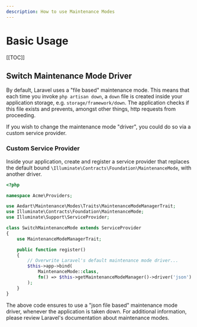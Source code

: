 ```yaml
---
description: How to use Maintenance Modes
---
```


# Basic Usage

[[TOC]]

## Switch Maintenance Mode Driver

By default, Laravel uses a "file based" maintenance mode. This means that each time you invoke `php artisan down`, a `down` file is created inside your application storage, e.g. `storage/framework/down`.
The application checks if this file exists and prevents, amongst other things, http requests from proceeding.

If you wish to change the maintenance mode "driver", you could do so via a custom service provider.

### Custom Service Provider

Inside your application, create and register a service provider that replaces the default bound `\Illuminate\Contracts\Foundation\MaintenanceMode`, with another driver.

```php
<?php

namespace Acme\Providers;

use Aedart\Maintenance\Modes\Traits\MaintenanceModeManagerTrait;
use Illuminate\Contracts\Foundation\MaintenanceMode;
use Illuminate\Support\ServiceProvider;

class SwitchMaintenanceMode extends ServiceProvider
{
    use MaintenanceModeManagerTrait;

    public function register()
    {
        // Overwrite Laravel's default maintenance mode driver...
        $this->app->bind(
            MaintenanceMode::class,
            fn() => $this->getMaintenanceModeManager()->driver('json')
        );
    }
}
```

The above code ensures to use a "json file based" maintenance mode driver, whenever the application is taken down.
For additional information, please review Laravel's documentation about maintenance modes.
